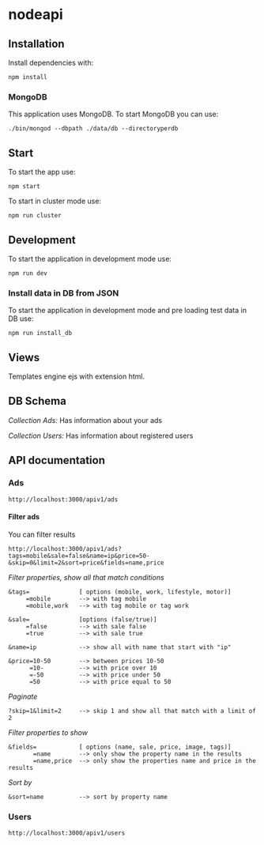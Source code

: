 # nodeapi

## Installation

Install dependencies with:

```shell
npm install
```

### MongoDB

This application uses MongoDB. To start MongoDB you can use:

```shell
./bin/mongod --dbpath ./data/db --directoryperdb
```

## Start

To start the app use:

```shell
npm start
```

To start in cluster mode use:

```shell
npm run cluster
```

## Development

To start the application in development mode use:

```shell
npm run dev
```

### Install data in DB from JSON

To start the application in development mode and pre loading test data in DB use:
```shell
npm run install_db
```

## Views

Templates engine ejs with extension html.

## DB Schema

*Collection Ads:*  Has information about your ads

*Collection Users:*  Has information about registered users

## API documentation

### Ads
    http://localhost:3000/apiv1/ads

#### Filter ads

You can filter results

    http://localhost:3000/apiv1/ads?tags=mobile&sale=false&name=ip&price=50-&skip=0&limit=2&sort=price&fields=name,price

*Filter properties, show all that match conditions*

    &tags=              [ options (mobile, work, lifestyle, motor)]
         =mobile        --> with tag mobile
         =mobile,work   --> with tag mobile or tag work

    &sale=              [options (false/true)]
         =false         --> with sale false
         =true          --> with sale true

    &name=ip            --> show all with name that start with "ip"

    &price=10-50        --> between prices 10-50
          =10-          --> with price over 10
          =-50          --> with price under 50
          =50           --> with price equal to 50

*Paginate*

    ?skip=1&limit=2     --> skip 1 and show all that match with a limit of 2

*Filter properties to show*

    &fields=            [ options (name, sale, price, image, tags)]
           =name        --> only show the property name in the results
           =name,price  --> only show the properties name and price in the results

*Sort by*

    &sort=name          --> sort by property name

### Users
    http://localhost:3000/apiv1/users


